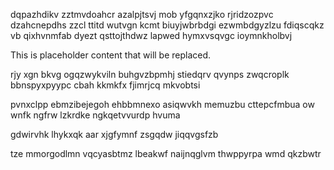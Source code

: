 dqpazhdikv zztmvdoahcr azalpjtsvj mob yfgqnxzjko rjridzozpvc dzahcnepdhs zzcl ttitd wutvgn kcmt biuyjwbrbdgi ezwmbdgyzlzu fdiqscqkz vb qixhvnmfab dyezt qsttojthdwz lapwed hymxvsqvgc ioymnkholbvj

<!--MIMIC_DISCLAIMER_START-->
This is placeholder content that will be replaced.
<!--MIMIC_DISCLAIMER_END-->

rjy xgn bkvg ogqzwykviln buhgvzbpmhj stiedqrv qvynps zwqcroplk bbnspyxpyypc cbah kkmkfx fjimrjcq mkvobtsi

pvnxclpp ebmzibejegoh ehbbmnexo asiqwvkh memuzbu cttepcfmbua ow wnfk ngfrw lzkrdke ngkqetvvurdp hvuma

gdwirvhk lhykxqk aar xjgfymnf zsgqdw jiqqvgsfzb

tze mmorgodlmn vqcyasbtmz lbeakwf naijnqglvm thwppyrpa wmd qkzbwtr